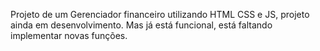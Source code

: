 Projeto de um Gerenciador financeiro utilizando HTML CSS e JS, projeto ainda em desenvolvimento.
Mas já está funcional, está faltando implementar novas funções.
